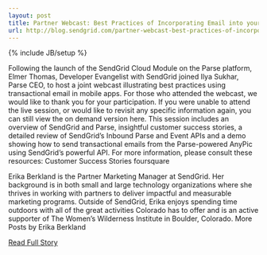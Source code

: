 ```yaml
---
layout: post
title: Partner Webcast: Best Practices of Incorporating Email into your App Using SendGrid and Parse
url: http://blog.sendgrid.com/partner-webcast-best-practices-of-incorporating-email-into-your-app-using-sendgrid-and-parse/
---
```

{% include JB/setup %}<p>  Following the launch of the SendGrid Cloud Module on the Parse platform, Elmer Thomas, Developer Evangelist with SendGrid joined Ilya Sukhar, Parse CEO, to host a joint webcast illustrating best practices using transactional email in mobile apps.  For those who attended the webcast, we would like to thank you for your participation.  If you were unable to attend the live session, or would like to revisit any specific information again, you can still view the on demand version here.  This session includes an overview of SendGrid and Parse, insightful customer success stories, a detailed review of SendGrid’s Inbound Parse and Event APIs and a demo showing how to send transactional emails from the Parse-powered AnyPic using SendGrid’s powerful API.  For more information, please consult these resources:
Customer Success Stories
foursquare 
 
Erika Berkland is the Partner Marketing Manager at SendGrid.  Her background is in both small and large technology organizations where she thrives in working with partners to deliver impactful and measurable marketing programs.  Outside of SendGrid, Erika enjoys spending time outdoors with all of the great activities Colorado has to offer and is an active supporter of The Women’s Wilderness Institute in Boulder, Colorado.  More Posts by Erika Berkland<br />
<p><a href="http://blog.sendgrid.com/partner-webcast-best-practices-of-incorporating-email-into-your-app-using-sendgrid-and-parse/">Read Full Story</a></p>
